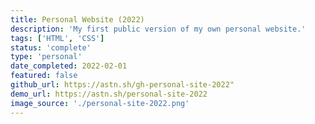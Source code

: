```yaml
---
title: Personal Website (2022)
description: 'My first public version of my own personal website.'
tags: ['HTML', 'CSS']
status: 'complete'
type: 'personal'
date_completed: 2022-02-01
featured: false
github_url: https://astn.sh/gh-personal-site-2022"
demo_url: https://astn.sh/personal-site-2022
image_source: './personal-site-2022.png'
---
```

